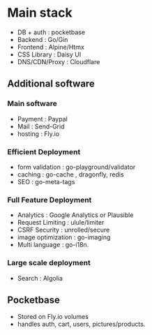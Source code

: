 # Main stack

- DB + auth : pocketbase
- Backend : Go/Gin
- Frontend : Alpine/Htmx
- CSS Library : Daisy UI
- DNS/CDN/Proxy : Cloudflare

## Additional software

### Main software

- Payment : Paypal
- Mail : Send-Grid
- hosting : Fly.io

### Efficient Deployment

- form validation : go-playground/validator
- caching : go-cache , dragonfly, redis
- SEO : go-meta-tags

### Full Feature Deployment

- Analytics : Google Analytics or Plausible
- Request Limiting : ulule/limiter
- CSRF Security : unrolled/secure
- image optimization : go-imaging
- Multi language : go-i18n.

### Large scale deployment

- Search : Algolia

## Pocketbase

- Stored on Fly.io volumes
- handles auth, cart, users, pictures/products.

